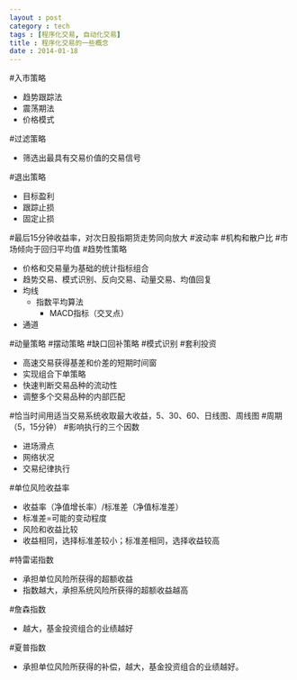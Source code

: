```yaml
---
layout : post
category : tech
tags : [程序化交易, 自动化交易]
title : 程序化交易的一些概念
date : 2014-01-18
---
```


#入市策略

- 趋势跟踪法
- 震荡期法
- 价格模式

#过滤策略

- 筛选出最具有交易价值的交易信号

#退出策略

- 目标盈利
- 跟踪止损
- 固定止损

#最后15分钟收益率，对次日股指期货走势同向放大
#波动率
#机构和散户比
#市场倾向于回归平均值
#趋势性策略

- 价格和交易量为基础的统计指标组合
- 趋势交易、模式识别、反向交易、动量交易、均值回复
- 均线
	- 指数平均算法
		- MACD指标（交叉点）
- 通道

#动量策略
#摆动策略
#缺口回补策略
#模式识别
#套利投资

- 高速交易获得基差和价差的短期时间窗
- 实现组合下单策略
- 快速判断交易品种的流动性
- 调整多个交易品种的内部匹配

#恰当时间用适当交易系统收取最大收益，5、30、60、日线图、周线图
#周期（5，15分钟）
#影响执行的三个因数

- 进场滑点
- 网络状况
- 交易纪律执行

#单位风险收益率

- 收益率（净值增长率）/标准差（净值标准差）
- 标准差=可能的变动程度
- 风险和收益比较
- 收益相同，选择标准差较小；标准差相同，选择收益较高

#特雷诺指数

- 承担单位风险所获得的超额收益
- 指数越大，承担系统风险所获得的超额收益越高

#詹森指数

- 越大，基金投资组合的业绩越好

#夏普指数

- 承担单位风险所获得的补偿，越大，基金投资组合的业绩越好。

